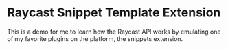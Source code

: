 # Raycast Snippet Template Extension

This is a demo for me to learn how the Raycast API works by emulating one of my favorite plugins on the platform, the snippets extension.
